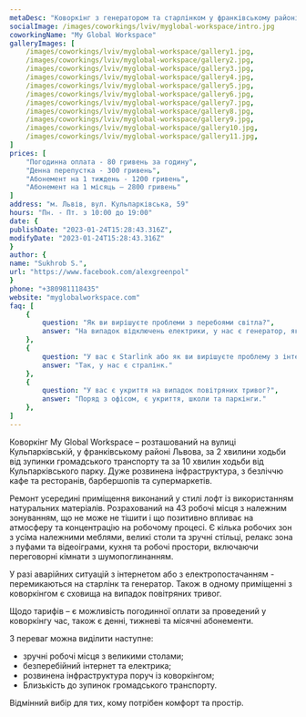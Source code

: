 ```yaml
---
metaDesc: "Коворкінг з генератором та старлінком у франківському районі Львова, поряд з Кульпарківським парком."
socialImage: /images/coworkings/lviv/myglobal-workspace/intro.jpg
coworkingName: "My Global Workspace"
galleryImages: [
	/images/coworkings/lviv/myglobal-workspace/gallery1.jpg,
	/images/coworkings/lviv/myglobal-workspace/gallery2.jpg,
	/images/coworkings/lviv/myglobal-workspace/gallery3.jpg,
	/images/coworkings/lviv/myglobal-workspace/gallery4.jpg,
	/images/coworkings/lviv/myglobal-workspace/gallery5.jpg,
	/images/coworkings/lviv/myglobal-workspace/gallery6.jpg,
	/images/coworkings/lviv/myglobal-workspace/gallery7.jpg,
	/images/coworkings/lviv/myglobal-workspace/gallery8.jpg,
	/images/coworkings/lviv/myglobal-workspace/gallery9.jpg,
	/images/coworkings/lviv/myglobal-workspace/gallery10.jpg,
	/images/coworkings/lviv/myglobal-workspace/gallery11.jpg,
]
prices: [
	"Погодинна оплата - 80 гривень за годину",
	"Денна перепустка - 300 гривень",
	"Абонемент на 1 тиждень - 1200 гривень",
	"Абонемент на 1 місяць – 2800 гривень"
]
address: "м. Львів, вул. Кульпарківська, 59"
hours: "Пн. - Пт. з 10:00 до 19:00"
date: {
publishDate: "2023-01-24T15:28:43.316Z",
modifyDate: "2023-01-24T15:28:43.316Z"
}
author: {
name: "Sukhrob S.",
url: "https://www.facebook.com/alexgreenpol"
}
phone: "+380981118435"
website: "myglobalworkspace.com"
faq: [
	{
		question: "Як ви вирішуєте проблеми з перебоями світла?",
		answer: "На випадок відключень електрики, у нас є генератор, якого достатньо для безперебійної роботи."
	},
	{
		question: "У вас є Starlink або як ви вирішуєте проблему з інтернетом?",
		answer: "Так, у нас є стралінк."
	},
	{
		question: "У вас є укриття на випадок повітряних тривог?",
		answer: "Поряд з офісом, є укриття, школи та паркінги."
	},
]
---
```


Коворкінг My Global Workspace – розташований на вулиці Кульпарківській, у франківському районі Львова, за 2 хвилини ходьби від зупинки громадського транспорту та за 10 хвилин ходьби від Кульпарківського парку. Дуже розвинена інфраструктура, з безліччю кафе та ресторанів, барбершопів та супермаркетів.

Ремонт усередині приміщення виконаний у стилі лофт із використанням натуральних матеріалів. Розрахований на 43 робочі місця з належним зонуванням, що не може не тішити і що позитивно впливає на атмосферу та концентрацію на робочому процесі. Є кілька робочих зон з усіма належними меблями, великі столи та зручні стільці, релакс зона з пуфами та відеоіграми, кухня та робочі простори, включаючи переговорні кімнати з шумопоглинанням.

У разі аварійних ситуацій з інтернетом або з електропостачанням - перемикаються на старлінк та генератор. Також в одному приміщенні з коворкінгом є сховища на випадок повітряних тривог.

Щодо тарифів – є можливість погодинної оплати за проведений у коворкінгу час, також є денні, тижневі та місячні абонементи.

З переваг можна виділити наступне:

-   зручні робочі місця з великими столами;
-   безперебійний інтернет та електрика;
-   розвинена інфраструктура поруч із коворкінгом;
-   Близькість до зупинок громадського транспорту.

Відмінний вибір для тих, кому потрібен комфорт та простір.
